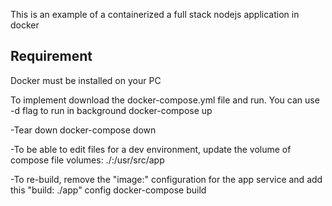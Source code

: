 This is an example of a containerized a full stack nodejs application in docker

Requirement
---------------
Docker must be installed on your PC

To implement
download the docker-compose.yml file and run. You can use -d flag to run in background
docker-compose up

-Tear down
docker-compose down

-To be able to edit files for a dev environment, update the volume of compose file
volumes: ./:/usr/src/app

-To re-build, remove the "image:" configuration for the app service and add this "build: ./app" config
docker-compose build
